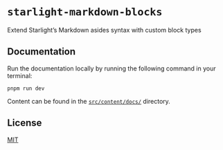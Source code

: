 # `starlight-markdown-blocks`

Extend Starlight’s Markdown asides syntax with custom block types

## Documentation

Run the documentation locally by running the following command in your terminal:

```shell
pnpm run dev
```

Content can be found in the [`src/content/docs/`](./src/content/docs/) directory.

## License

[MIT](/LICENSE)
